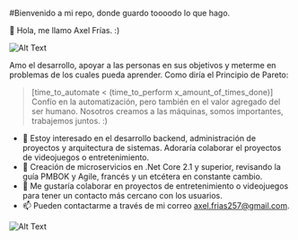 #Bienvenido a mi repo, donde guardo toooodo lo que hago. 

👋 Hola, me llamo Axel Frías. :) 

![Alt Text](https://media.giphy.com/media/cdNSp4L5vCU7aQrYnV/giphy.gif)

Amo el desarrollo, apoyar a las personas en sus objetivos y meterme en problemas de los cuales pueda aprender. 
Como diría el Principio de Pareto:
> [time_to_automate < (time_to_perform x_amount_of_times_done)] 
Confío en la automatización, pero también en el valor agregado del ser humano. Nosotros creamos a las máquinas, somos importantes, trabajemos juntos. :)

- 👀 Estoy interesado en el desarrollo backend, administración de proyectos y arquitectura de sistemas. Adoraría colaborar el proyectos de videojuegos o entretenimiento.
- 🌱 Creación de microservicios en .Net Core 2.1 y superior, revisando la guía PMBOK y Agile, francés y un etcétera en constante cambio. 
- 💞️ Me gustaría colaborar en proyectos de entretenimiento o videojuegos para tener un contacto más cercano con los usuarios.
- 📫 Pueden contactarme a través de mi correo axel.frias257@gmail.com.

![Alt Text](https://media.giphy.com/media/lXiRzPb8C5JTJcfPq/giphy.gif)
<!---
axelFrias1998/axelFrias1998 is a ✨ special ✨ repository because its `README.md` (this file) appears on your GitHub profile.
You can click the Preview link to take a look at your changes.
--->
